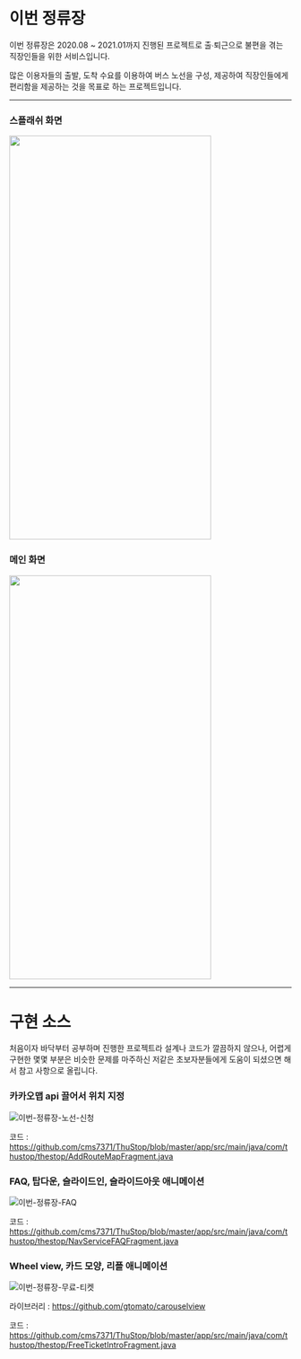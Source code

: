 # 이번 정류장 #
이번 정류장은 2020.08 ~ 2021.01까지 진행된 프로젝트로 출∙퇴근으로 불편을 겪는 직장인들을 위한 서비스입니다.

많은 이용자들의 출발, 도착 수요를 이용하여 버스 노선을 구성, 제공하여 직장인들에게 편리함을 제공하는 것을 목표로 하는 프로젝트입니다.

-------
### 스플래쉬 화면 ###
<img src="https://user-images.githubusercontent.com/65817235/136540367-ea1c85b4-6ec9-41dd-b4e6-a7ed74d34a9e.jpg"  width="360" height="720">

### 메인 화면 ###
<img src="https://user-images.githubusercontent.com/65817235/136540760-1bb612a1-7d44-429c-878d-56daea8252b5.jpg"  width="360" height="720">

------
# 구현 소스 #
처음이자 바닥부터 공부하며 진행한 프로젝트라 설계나 코드가 깔끔하지 않으나, 어렵게 구현한 몇몇 부분은 비슷한 문제를 마주하신 저같은 초보자분들에게 도움이 되셨으면 해서 참고 사항으로 올립니다.

### 카카오맵 api 끌어서 위치 지정 ###
![이번-정류장-노선-신청](https://user-images.githubusercontent.com/65817235/136542288-805c1a6f-2478-4a95-8087-b89751f960b9.gif)

코드 : https://github.com/cms7371/ThuStop/blob/master/app/src/main/java/com/thustop/thestop/AddRouteMapFragment.java

### FAQ, 탑다운, 슬라이드인, 슬라이드아웃 애니메이션 ###
![이번-정류장-FAQ](https://user-images.githubusercontent.com/65817235/136542400-84b5d412-32d6-4261-84a8-c155606cea5b.gif)

코드 : https://github.com/cms7371/ThuStop/blob/master/app/src/main/java/com/thustop/thestop/NavServiceFAQFragment.java

### Wheel view, 카드 모양, 리플 애니메이션 ###
![이번-정류장-무료-티켓](https://user-images.githubusercontent.com/65817235/136542991-1035fb47-f8d1-4790-a2ed-0a0bd9f9a994.gif)

라이브러리 : https://github.com/gtomato/carouselview

코드 : https://github.com/cms7371/ThuStop/blob/master/app/src/main/java/com/thustop/thestop/FreeTicketIntroFragment.java
